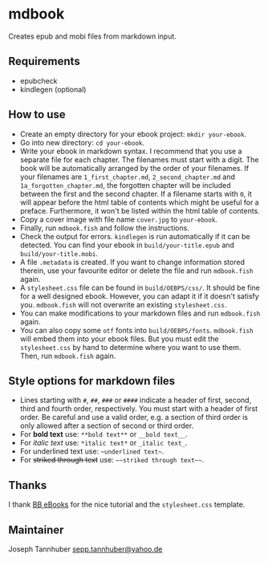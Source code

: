 # mdbook

Creates epub and mobi files from markdown input.

## Requirements

* epubcheck
* kindlegen (optional)

## How to use

* Create an empty directory for your ebook project: `mkdir your-ebook`.
* Go into new directory: `cd your-ebook`.
* Write your ebook in markdown syntax. I recommend that you use a separate file
  for each chapter. The filenames must start with a digit. The book will be
  automatically arranged by the order of your filenames. If your filenames are
  `1_first_chapter.md`, `2_second_chapter.md` and `1a_forgotten_chapter.md`,
  the forgotten chapter will be included between the first and the second chapter.
  If a filename starts with `0`, it will appear before the html table of
  contents which might be useful for a preface. Furthermore, it won't be listed
  within the html table of contents.
* Copy a cover image with file name `cover.jpg` to `your-ebook`.
* Finally, run `mdbook.fish` and follow the instructions.
* Check the output for errors. `kindlegen` is run automatically if it can be
  detected. You can find your ebook in `build/your-title.epub` and
  `build/your-title.mobi`.
* A file `.metadata` is created. If you want to change information stored
  therein, use your favourite editor or delete the file and run `mdbook.fish`
  again.
* A `stylesheet.css` file can be found in `build/OEBPS/css/`. It should be fine
  for a well designed ebook. However, you can adapt it if it doesn't satisfy
  you. `mdbook.fish` will not overwrite an existing `stylesheet.css`.
* You can make modifications to your markdown files and run `mdbook.fish` again.
* You can also copy some `otf` fonts into `build/OEBPS/fonts`. `mdbook.fish`
  will embed them into your ebook files. But you must edit the `stylesheet.css`
  by hand to determine where you want to use them. Then, run `mdbook.fish` again.

## Style options for markdown files

* Lines starting with `#`, `##`, `###` or `####` indicate a header of first,
  second, third and fourth order, respectively. You must start with a header of
  first order. Be careful and use a valid order, e.g. a section of third order is
  only allowed after a section of second or third order.
* For **bold text** use: `**bold text**` or `__bold text__`.
* For _italic text_ use: `*italic text*` or `_italic text_`.
* For underlined text use: `~underlined text~`.
* For ~~striked through text~~ use: `~~striked through text~~`.

## Thanks

I thank [BB eBooks][bbebooks] for the nice tutorial and the `stylesheet.css`
template.

## Maintainer

Joseph Tannhuber <sepp.tannhuber@yahoo.de>

[bbebooks]: http://bbebooksthailand.com/developers.html
